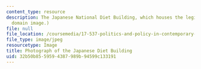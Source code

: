 ```yaml
---
content_type: resource
description: The Japanese National Diet Building, which houses the legislature. (Public
  domain image.)
file: null
file_location: /coursemedia/17-537-politics-and-policy-in-contemporary-japan-spring-2009/32b50b8559594387989b94599c133191_17-537s09-th.jpg
file_type: image/jpeg
resourcetype: Image
title: Photograph of the Japanese Diet Building
uid: 32b50b85-5959-4387-989b-94599c133191
---
```

